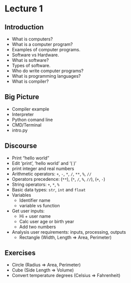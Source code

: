 # Lecture 1 #

## Introduction ##

* What is computers?
* What is a computer program?
* Examples of computer programs.
* Software vs Hardware.
* What is software?
* Types of software.
* Who do write computer programs?
* What is programming languages?
* What is compiler?

## Big Picture ##

* Compiler example
* Interpreter
* Python comand line
* CMD/Terminal
* intro.py

## Discourse ##

* Print “hello world”
* Edit ‘print’, ‘hello world’ and ‘( )’
* print integer and real numbers
* Arithmetic operators: `+`, `-`, `*`, `/`, `**`, `%`, `//`
* Operators precedence: (`**`), (`*`, `/`, `%`, `//`), (`+`, `-`)
* String operators: `+`, `*`, `%`
* Basic data types: `str`, `int` and `float`
* Variables
  * Identifier name
  * variable vs function
* Get user inputs:
  * Hi + user name
  * Calc user age or birth year
  * Add two numbers
* Analysis user requirements: inputs, processing, outputs
  * Rectangle (Width, Length => Area, Perimeter)

## Exercises ##

* Circle (Radius => Area, Perimeter)
* Cube (Side Length => Volume)
* Convert temperature degrees (Celsius => Fahrenheit)
